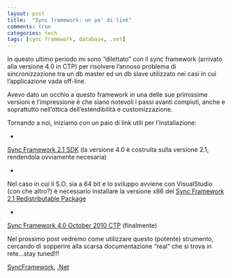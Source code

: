 ```yaml
---
layout: post
title:  "Sync framework: un po' di link"
comments: true
categories: tech
tags: [sync framework, database, .net]
---
```



In questo ultimo periodo mi sono &#8220;dilettato&#8221; con il sync framework (arrivato alla versione 4.0 in CTP) per risolvere l&#8217;annoso problema di sincronizzazione tra un db master ed un db slave utilizzato nei casi in cui l&#8217;applicazione vada off-line.

Avevo dato un occhio a questo framework in una delle sue primissime versioni e l&#8217;impressione è che siano notevoli i passi avanti compiuti, anche e soprattutto nell&#8217;ottica dell&#8217;estendibilità e customizzazione.

Tornando a noi, iniziamo con un paio di link utili per l&#8217;installazione:

- 
[Sync Framework 2.1 SDK](http://www.microsoft.com/downloads/en/details.aspx?FamilyID=ee6af141-79d0-4351-a4a0-ea89bb29dcf5&amp;displaylang=en) (la versione 4.0 è costruita sulla versione 2.1, rendendola ovviamente necesaria)

- 
Nel caso in cui il S.O. sia a 64 bit e lo sviluppo avviene con VisualStudio (con che altro?) è necessario installare la versione x86 del [Sync Framework 2.1 Redistributable Package](http://www.microsoft.com/Downloads/en/details.aspx?FamilyID=c3b2f32b-12a9-40b8-9e83-c452ac546c49&amp;displaylang=en)

- 
[Sync Framework 4.0 October 2010 CTP](http://www.microsoft.com/downloads/en/details.aspx?FamilyID=afd89099-d589-423c-9762-78096aa95ac2&amp;displaylang=en) (finalmente)



Nel prossimo post vedremo come utilizzare questo (potente) strumento, cercando di sopperire alla scarsa documentazione &#8220;real&#8221; che si trova in rete&#8230;stay tuned!!!

[SyncFramework](http://technorati.com/tag/SyncFramework), [.Net](http://technorati.com/tag/.Net)

